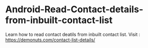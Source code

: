 # Android-Read-Contact-details-from-inbuilt-contact-list
Learn how to read contact deatils from inbuilt contact list. Visit : https://demonuts.com/contact-list-details/
